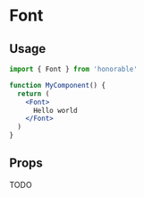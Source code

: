 # Font

## Usage

```jsx
import { Font } from 'honorable'

function MyComponent() {
  return (
    <Font>
      Hello world
    </Font>
  )
}
```

## Props

TODO
